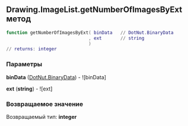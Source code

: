 ## Drawing.ImageList.getNumberOfImagesByExt метод


```lua
function getNumberOfImagesByExt( binData   // DotNut.BinaryData
                               , ext       // string
                               )
// returns: integer
```


### Параметры

**binData** ([DotNut.BinaryData](../../DotNut/BinaryData.md)) - ![binData]

**ext** (**string**) - ![ext]

### Возвращаемое значение

Возвращаемый тип: **integer**

